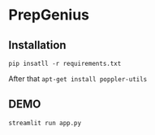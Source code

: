 # PrepGenius

## Installation

`pip insatll -r requirements.txt`

After that
`apt-get install poppler-utils`


## DEMO

`streamlit run app.py`
